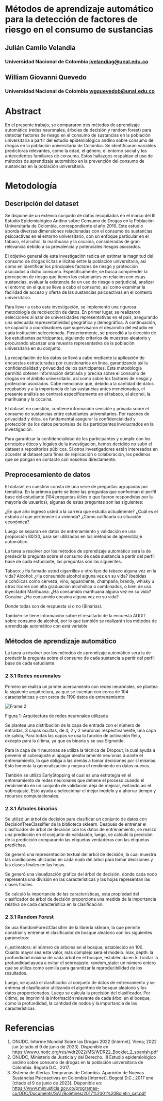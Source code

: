 # Métodos de aprendizaje automático para la detección de factores de riesgo en el consumo de sustancias




## Julián Camilo Velandia
### Universidad Nacional de Colombia jvelandiag@unal.edu.co

## William Giovanni Quevedo
### Universidad Nacional de Colombia wgquevedob@unal.edu.co 



# Abstract

En el presente trabajo, se compararon tres métodos de aprendizaje automático (redes neuronales, árboles de decisión y random forest) para detectar factores de riesgo en el consumo de sustancias en la población universitaria a partir del estudio epidemiológico andino sobre consumo de drogas en la población universitaria de Colombia. Se identificaron variables predictoras relevantes, como la edad, el género, el entorno social y los antecedentes familiares de consumo. Estos hallazgos respaldan el uso de métodos de aprendizaje automático en la prevención del consumo de sustancias en la población universitaria.


 # Metodología

 ## Descripción del dataset

Se dispone de un extenso conjunto de datos recopilados en el marco del III Estudio Epidemiológico Andino sobre Consumo de Drogas en la Población Universitaria de Colombia, correspondiente al año 2016. Este estudio aborda diversas dimensiones relacionadas con el consumo de sustancias psicoactivas en el entorno universitario, con un enfoque particular en el tabaco, el alcohol, la marihuana y la cocaína, consideradas de gran relevancia debido a su prevalencia y potenciales riesgos asociados.

El objetivo general de esta investigación radica en estimar la magnitud del consumo de drogas lícitas e ilícitas entre la población universitaria, así como en identificar los principales factores de riesgo y protección asociados a dicho consumo. Específicamente, se busca comprender la percepción de riesgo que tienen los estudiantes en relación con estas sustancias, evaluar la existencia de un uso de riesgo o perjudicial, analizar el entorno en el que se lleva a cabo el consumo, así como examinar la facilidad de acceso y oferta de las sustancias psicoactivas en el contexto universitario.

Para llevar a cabo esta investigación, se implementó una rigurosa metodología de recolección de datos. En primer lugar, se realizaron selecciones al azar de universidades representativas en el país, asegurando una adecuada representatividad geográfica y demográfica. A continuación, se capacitó a coordinadores que supervisaron el desarrollo del estudio en cada institución seleccionada. Posteriormente, se procedió a la elección de los estudiantes participantes, siguiendo criterios de muestreo aleatorio y procurando alcanzar una muestra representativa de la población universitaria en su conjunto.

La recopilación de los datos se llevó a cabo mediante la aplicación de encuestas estructuradas por cuestionarios en línea, garantizando así la confidencialidad y privacidad de los participantes. Esta metodología permitió obtener información detallada y precisa sobre el consumo de drogas en el ámbito universitario, así como sobre los factores de riesgo y protección asociados. Cabe mencionar que, debido a la cantidad de datos recabados y a la importancia de las sustancias antes mencionadas, el presente análisis se centrará específicamente en el tabaco, el alcohol, la marihuana y la cocaína.

El dataset en cuestión, contiene información sensible y privada sobre el consumo de sustancias entre estudiantes universitarios. Por razones de privacidad y ética, es fundamental asegurar la confidencialidad y protección de los datos personales de los participantes involucrados en la investigación.

Para garantizar la confidencialidad de los participantes y cumplir con los principios éticos y legales de la investigación, hemos decidido no subir el dataset a repositorios públicos. Si otros investigadores están interesados en acceder al dataset para fines de replicación o colaboración, les pedimos que se pongan en contacto con nosotros directamente.

 ## Preprocesamiento de datos

El dataset en cuestión consta de una serie de preguntas agrupadas por temática. En la primera parte se tiene las preguntas que conforman el perfil base del estudiante (104 preguntas útiles o que fueron respondidas por la mayoría de usuarios), algunas de estas preguntas son las siguientes: 

¿En qué año ingresó usted a la carrera que estudia actualmente?
¿Cuál es el estrato al que pertenece su vivienda?
¿Cómo calificaría su situación económica?

Luego se separan en datos de entrenamiento y validación en una proporción 80/20, para ser utilizados en los métodos de aprendizaje automático.

La tarea a resolver por los métodos de aprendizaje automático será la de predecir la pregunta sobre el consumo de cada sustancia a partir del perfil base de cada estudiante, las preguntas son las siguientes:

 Tabaco: ¿Ha fumado usted cigarrillos u otro tipo de tabaco alguna vez en la vida?
Alcohol: ¿Ha consumido alcohol alguna vez en su vida? (bebidas alcohólicas como cerveza, vino, aguardiente, champaña, brandy, whisky u otros licores con alta graduación alcohólica o combinados, o bien de uso inyectado)
Marihuana: ¿Ha consumido marihuana alguna vez en su vida?
Cocaína:  ¿Ha consumido cocaína alguna vez en su vida?

Donde todas son de respuesta si o no (Binarias).

También se tiene información sobre el resultado de la encuesta AUDIT sobre consumo de alcohol, por lo que también se realizarán los métodos de aprendizaje automático con está variable

 ## Métodos de aprendizaje automático

La tarea a resolver por los métodos de aprendizaje automático será la de predecir la pregunta sobre el consumo de cada sustancia a partir del perfil base de cada estudiante

### 2.3.1	Redes neuronales 

Primero se realiza un primer acercamiento con redes neuronales, se plantea la siguiente arquitectura, ya que se cuentan con cerca de 104 características y con cerca de 1190 datos de entrenamiento:

![Frame 2](https://github.com/julianVelandia/CICAD_UNAL_2016/assets/52173621/d4abbc93-bb04-4fcc-b682-23ff48a415b3)

Figura 1: Arquitectura de redes neuronales utilizada

Se plantea una distribución de la capa de entrada con el número de entradas, 3 capas ocultas, de 4, 2 y 2 neuronas respectivamente, una capa de salida, Para todas las capas se usa la función de activación Relu, excepto para la última, ya que es binaria y se usa Sigmoide.

Para la capa de 4 neuronas se utiliza la técnica de Dropout, la cual ayuda a prevenir el sobreajuste al apagar aleatoriamente neuronas durante el entrenamiento, lo que obliga a las demás a tomar decisiones por sí mismas. Esto fomenta la generalización y mejora el rendimiento en datos nuevos.

También se utilizó EarlyStopping el cual es una estrategia en el entrenamiento de redes neuronales que detiene el proceso cuando el rendimiento en un conjunto de validación deja de mejorar, evitando así el sobreajuste. Esto ayuda a seleccionar el mejor modelo y a ahorrar tiempo y recursos computacionales.


### 2.3.1	Árboles binarios

Se utilizó un árbol de decisión para clasificar un conjunto de datos con DecisionTreeClassifier de la biblioteca sklearn. Después de entrenar el clasificador de árbol de decisión con los datos de entrenamiento, se realizó una predicción en el conjunto de validación, luego, se calculó la precisión de la predicción comparando las etiquetas verdaderas con las etiquetas predichas.

Se generó una representación textual del árbol de decisión, la cual muestra las condiciones utilizadas en cada nodo del árbol para tomar decisiones y las clases finales en las hojas.

Se generó una visualización gráfica del árbol de decisión, donde cada nodo representa una división en las características y las hojas representan las clases finales. 

Se calculó la importancia de las características, esta propiedad del clasificador de árbol de decisión proporciona una medida de la importancia relativa de cada característica en la clasificación. 

### 2.3.1	Random Forest

Se usa RandomForestClassifier de la librería sklearn, la que permite construir y entrenar el clasificador de bosque aleatorio con los siguientes parámetros: 

n_estimators: el número de árboles en el bosque, establecido en 100. Cuanto mayor sea este valor, más complejo será el modelo.
max_depth: la profundidad máxima de cada árbol en el bosque, establecida en 5. Limitar la profundidad ayuda a evitar el sobreajuste.
random_state: un número entero que se utiliza como semilla para garantizar la reproducibilidad de los resultados.

Luego, se ajusta el clasificador al conjunto de datos de entrenamiento y se entrena el clasificador utilizando el algoritmo de bosque aleatorio y los datos proporcionados. Luego se calcula la precisión del clasificador.
Por último, se imprimirá la información relevante de cada árbol en el bosque, como la profundidad, la cantidad de nodos y la importancia de las características. 

# Referencias

1.	ONUDC. Informe Mundial Sobre las Drogas 2022 [Internet]. Viena; 2022 jun [citado el 9 de junio de 2023]. Disponible en: https://www.unodc.org/res/wdr2022/MS/WDR22_Booklet_2_spanish.pdf
2.	ONUDC, Ministerio de Justicia y del Derecho. III Estudio epidemiológico andino sobre consumo de drogas en la población universitaria de Colombia. Bogotá D.C.; 2017. 
3.	Sistema de Alertas Tempranas de Colombia. Aparición de Nuevas Sustancias Psicoactivas en Colombia [Internet]. Bogotá D.C.; 2017 ene [citado el 9 de junio de 2023]. Disponible en: https://www.minjusticia.gov.co/programas-co/ODC/Documents/SAT/Boletines/2017%2001%20Boletin_sat.pdf
 
